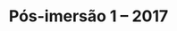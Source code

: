 ---
ID: 4849
title: 'Pós-imersão 1 &#8211; 2017'
image-xl: ""
image-l: ""
image-sq-l: ""
image-sq-m: ""
post_excerpt: ""
layout: event
permalink: eventos/pos-imersao-1
published: true
event:
  event_id: "87"
  event_slug: pos-imersao-1
  event_owner: "2"
  event_status: "1"
  event_name: 'Pós-imersão 1 - 2017'
  event_start_time: 00:00:00
  event_end_time: 00:00:00
  event_start_date: 2017-05-13
  event_end_date: 2017-05-13
  post_content: ""
  event_rsvp: "0"
  event_spaces: null
  location_id: "4"
  recurrence_id: null
  event_category_id: null
  event_attributes: 'a:3:{s:14:"slide_template";s:7:"default";s:18:"yst_is_cornerstone";s:0:"";s:22:"wpcf-gn_post_destaques";s:17:"destaque_novidade";}'
  event_date_created: 2017-02-20 10:56:44
  event_date_modified: 2017-04-24 11:51:22
  recurrence: "0"
  recurrence_interval: null
  recurrence_freq: null
  recurrence_byday: null
  recurrence_byweekno: null
  blog_id: null
  group_id: "0"
  post_id: "4849"
  event_all_day: "1"
  event_private: "0"
  recurrence_days: "0"
  event_rsvp_date: null
  event_rsvp_time: 00:00:00
  event_rsvp_spaces: null
  recurrence_rsvp_days: null
location:
  location_id: "4"
  location_slug: sitio-vale-da-aguia
  location_name: Centro de Eventos Vale da Águia
  location_owner: "2"
  location_address: Rua Paulo Varchavtchik
  location_town: Sorocaba
  location_state: São Paulo
  location_postcode: Mapa (Goog
  location_region: ""
  location_country: BR
  location_latitude: "-23.488098"
  location_longitude: "-47.386986"
  post_content: |
    <a href="http://www.google.com/maps/ms?ie=UTF8&amp;hl=pt-BR&amp;msa=0&amp;msid=101029055973969387879.00047056afb7234e1fdba&amp;ll=-23.452538,-47.321548&amp;spn=0.143937,0.307274&amp;t=h&amp;z=12" target="_blank">Mapa (Google Maps</a>)
    
    <a href="http://www.gruponews.com.br/wp-content/uploads/2011/03/mapa-atualizado-ceva.pdf" target="_blank">Baixe o Mapa em PDF</a>
  post_id: "2210"
  blog_id: "0"
  location_status: "1"
  location_private: "0"
categories: ""
tags: ""
author: ""
slide_template:
  - default
wpcf-gn_post_destaques:
  - destaque_novidade
post_date: 2017-02-20 10:56:43
---